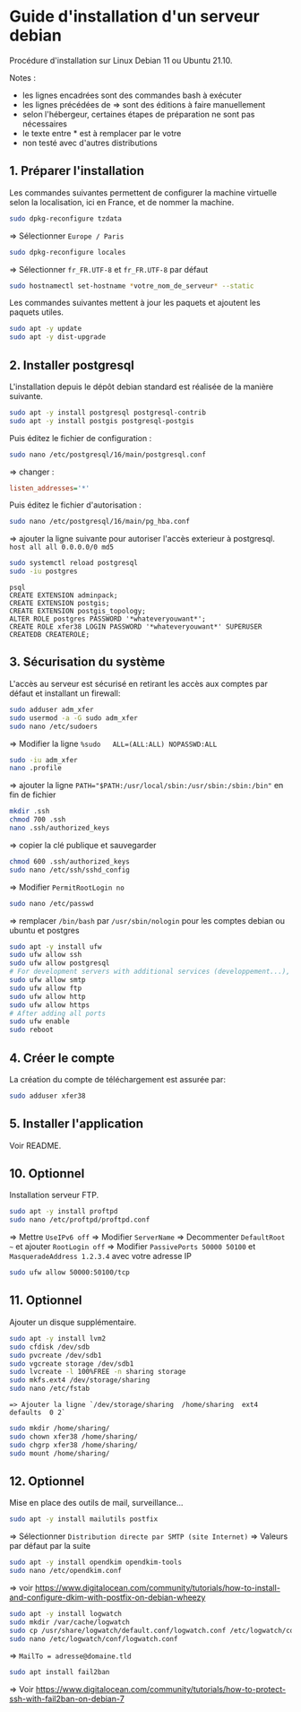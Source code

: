 # Guide d'installation d'un serveur debian

Procédure d'installation sur Linux Debian 11 ou Ubuntu 21.10.

Notes :

- les lignes encadrées sont des commandes bash à exécuter
- les lignes précédées de => sont des éditions à faire manuellement
- selon l'hébergeur, certaines étapes de préparation ne sont pas nécessaires
- le texte entre \* est à remplacer par le votre
- non testé avec d'autres distributions

## 1. Préparer l'installation

Les commandes suivantes permettent de configurer la machine virtuelle
selon la localisation, ici en France, et de nommer la machine.

```bash
sudo dpkg-reconfigure tzdata
```

=> Sélectionner `Europe / Paris`

```bash
sudo dpkg-reconfigure locales
```

=> Sélectionner `fr_FR.UTF-8` et `fr_FR.UTF-8` par défaut

```bash
sudo hostnamectl set-hostname *votre_nom_de_serveur* --static
```

Les commandes suivantes mettent à jour les paquets et ajoutent
les paquets utiles.

```bash
sudo apt -y update
sudo apt -y dist-upgrade
```

## 2. Installer postgresql

L'installation depuis le dépôt debian standard est réalisée
de la manière suivante.

```bash
sudo apt -y install postgresql postgresql-contrib
sudo apt -y install postgis postgresql-postgis
```
Puis éditez le fichier de configuration :
```bash
sudo nano /etc/postgresql/16/main/postgresql.conf
```
=> changer :

```cfg
listen_addresses='*'
```

Puis éditez le fichier d'autorisation :
```bash
sudo nano /etc/postgresql/16/main/pg_hba.conf
```
=> ajouter la ligne suivante pour autoriser l'accès exterieur à postgresql.
`host all all 0.0.0.0/0 md5`

```bash
sudo systemctl reload postgresql
sudo -iu postgres
```
```plpgsql
psql
CREATE EXTENSION adminpack;
CREATE EXTENSION postgis;
CREATE EXTENSION postgis_topology;
ALTER ROLE postgres PASSWORD '*whateveryouwant*';
CREATE ROLE xfer38 LOGIN PASSWORD '*whateveryouwant*' SUPERUSER CREATEDB CREATEROLE;
```

## 3. Sécurisation du système

L'accès au serveur est sécurisé en retirant les accès aux comptes
par défaut et installant un firewall:

```bash
sudo adduser adm_xfer
sudo usermod -a -G sudo adm_xfer
sudo nano /etc/sudoers
```
=> Modifier la ligne `%sudo   ALL=(ALL:ALL) NOPASSWD:ALL`
```bash
sudo -iu adm_xfer
nano .profile
```
=> ajouter la ligne `PATH="$PATH:/usr/local/sbin:/usr/sbin:/sbin:/bin"` en fin de fichier
```bash
mkdir .ssh
chmod 700 .ssh
nano .ssh/authorized_keys
```
=> copier la clé publique et sauvegarder
```bash
chmod 600 .ssh/authorized_keys
sudo nano /etc/ssh/sshd_config
```
=> Modifier `PermitRootLogin no`
```bash
sudo nano /etc/passwd
```
=> remplacer `/bin/bash` par `/usr/sbin/nologin` pour les comptes debian ou ubuntu et postgres
```bash
sudo apt -y install ufw
sudo ufw allow ssh
sudo ufw allow postgresql
# For development servers with additional services (developpement...), to be customized
sudo ufw allow smtp
sudo ufw allow ftp
sudo ufw allow http
sudo ufw allow https
# After adding all ports
sudo ufw enable
sudo reboot
```

## 4. Créer le compte

La création du compte de téléchargement est assurée par:

```bash
sudo adduser xfer38
```

## 5. Installer l'application

Voir README.

## 10. Optionnel

Installation serveur FTP.

```bash
sudo apt -y install proftpd
sudo nano /etc/proftpd/proftpd.conf
```
=> Mettre `UseIPv6 off`
=> Modifier `ServerName`
=> Decommenter `DefaultRoot ~` et ajouter `RootLogin off`
=> Modifier `PassivePorts 50000 50100` et `MasqueradeAddress 1.2.3.4` avec votre adresse IP
```bash
sudo ufw allow 50000:50100/tcp
```

## 11. Optionnel

Ajouter un disque supplémentaire.

```bash
sudo apt -y install lvm2
sudo cfdisk /dev/sdb
sudo pvcreate /dev/sdb1
sudo vgcreate storage /dev/sdb1
sudo lvcreate -l 100%FREE -n sharing storage
sudo mkfs.ext4 /dev/storage/sharing
sudo nano /etc/fstab
```
    => Ajouter la ligne `/dev/storage/sharing  /home/sharing  ext4  defaults  0 2`
```bash
sudo mkdir /home/sharing/
sudo chown xfer38 /home/sharing/
sudo chgrp xfer38 /home/sharing/
sudo mount /home/sharing/
```

## 12. Optionnel

Mise en place des outils de mail, surveillance...

```bash
sudo apt -y install mailutils postfix
```
=> Sélectionner `Distribution directe par SMTP (site Internet)`
=> Valeurs par défaut par la suite
```bash
sudo apt -y install opendkim opendkim-tools
sudo nano /etc/opendkim.conf
```
=> voir https://www.digitalocean.com/community/tutorials/how-to-install-and-configure-dkim-with-postfix-on-debian-wheezy
```bash
sudo apt -y install logwatch
sudo mkdir /var/cache/logwatch
sudo cp /usr/share/logwatch/default.conf/logwatch.conf /etc/logwatch/conf/
sudo nano /etc/logwatch/conf/logwatch.conf
```
=> `MailTo = adresse@domaine.tld`
```bash
sudo apt install fail2ban
```
=> Voir https://www.digitalocean.com/community/tutorials/how-to-protect-ssh-with-fail2ban-on-debian-7

